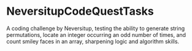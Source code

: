 # NeversitupCodeQuestTasks
A coding challenge by Neversitup, testing the ability to generate string permutations, locate an integer occurring an odd number of times, and count smiley faces in an array, sharpening logic and algorithm skills.
